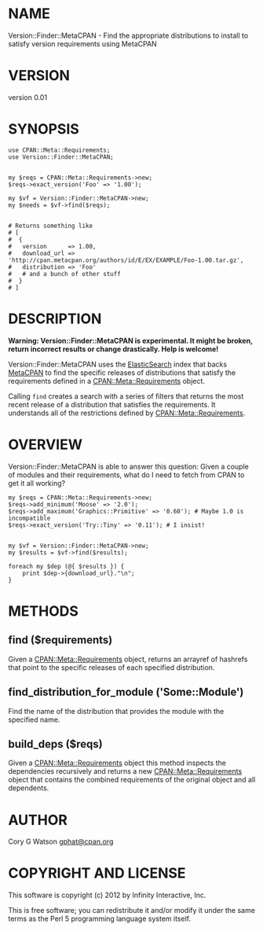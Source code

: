 # NAME

Version::Finder::MetaCPAN - Find the appropriate distributions to install to satisfy version requirements using MetaCPAN

# VERSION

version 0.01

# SYNOPSIS

    use CPAN::Meta::Requirements;
    use Version::Finder::MetaCPAN;
    

    my $reqs = CPAN::Meta::Requirements->new;
    $reqs->exact_version('Foo' => '1.00');

    my $vf = Version::Finder::MetaCPAN->new;
    my $needs = $vf->find($reqs);
    

    # Returns something like
    # [
    #  {
    #   version      => 1.00,
    #   download_url => 'http://cpan.metacpan.org/authors/id/E/EX/EXAMPLE/Foo-1.00.tar.gz',
    #   distribution => 'Foo'
    #   # and a bunch of other stuff
    #  }
    # ]

# DESCRIPTION

__Warning: Version::Finder::MetaCPAN is experimental. It might be broken, return
incorrect results or change drastically. Help is welcome!__

Version::Finder::MetaCPAN uses the [ElasticSearch](http://www.elasticsearch.org/)
index that backs [MetaCPAN](http://www.elasticsearch.org/) to find the specific
releases of distributions that satisfy the requirements defined in a
[CPAN::Meta::Requirements](http://search.cpan.org/perldoc?CPAN::Meta::Requirements) object.

Calling `find` creates a search with a series of filters that returns the
most recent release of a distribution that satisfies the requirements. It
understands all of the restrictions defined by [CPAN::Meta::Requirements](http://search.cpan.org/perldoc?CPAN::Meta::Requirements).

# OVERVIEW

Version::Finder::MetaCPAN is able to answer this question: Given a couple
of modules and their requirements, what do I need to fetch from CPAN to get
it all working?

    my $reqs = CPAN::Meta::Requirements->new;
    $reqs->add_minimum('Moose' => '2.0');
    $reqs->add_maximum('Graphics::Primitive' => '0.60'); # Maybe 1.0 is incompatible
    $reqs->exact_version('Try::Tiny' => '0.11'); # I insist!
    

    my $vf = Version::Finder::MetaCPAN->new;
    my $results = $vf->find($results);

    foreach my $dep (@{ $results }) {
        print $dep->{download_url}."\n";
    }

# METHODS

## find ($requirements)

Given a [CPAN::Meta::Requirements](http://search.cpan.org/perldoc?CPAN::Meta::Requirements) object, returns an arrayref of hashrefs
that point to the specific releases of each specified distribution.

## find_distribution_for_module ('Some::Module')

Find the name of the distribution that provides the module with the specified
name.

## build_deps ($reqs)

Given a [CPAN::Meta::Requirements](http://search.cpan.org/perldoc?CPAN::Meta::Requirements) object this method inspects the
dependencies recursively and returns a new [CPAN::Meta::Requirements](http://search.cpan.org/perldoc?CPAN::Meta::Requirements) object
that contains the combined requirements of the original object and all
dependents.

# AUTHOR

Cory G Watson <gphat@cpan.org>

# COPYRIGHT AND LICENSE

This software is copyright (c) 2012 by Infinity Interactive, Inc.

This is free software; you can redistribute it and/or modify it under
the same terms as the Perl 5 programming language system itself.
